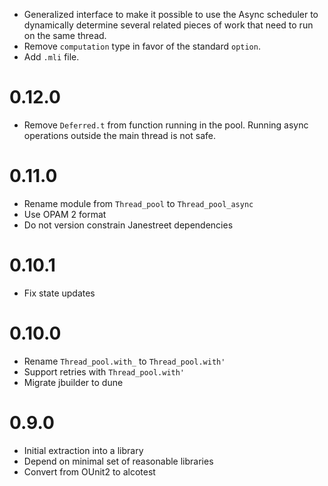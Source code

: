 * Generalized interface to make it possible to use the Async scheduler to
  dynamically determine several related pieces of work that need to run on
  the same thread.
* Remove `computation` type in favor of the standard `option`.
* Add `.mli` file.

0.12.0
======

* Remove `Deferred.t` from function running in the pool. Running async
  operations outside the main thread is not safe.

0.11.0
======

* Rename module from `Thread_pool` to `Thread_pool_async`
* Use OPAM 2 format
* Do not version constrain Janestreet dependencies

0.10.1
======

* Fix state updates

0.10.0
======

* Rename `Thread_pool.with_` to `Thread_pool.with'`
* Support retries with `Thread_pool.with'`
* Migrate jbuilder to dune

0.9.0
=====

* Initial extraction into a library
* Depend on minimal set of reasonable libraries
* Convert from OUnit2 to alcotest
